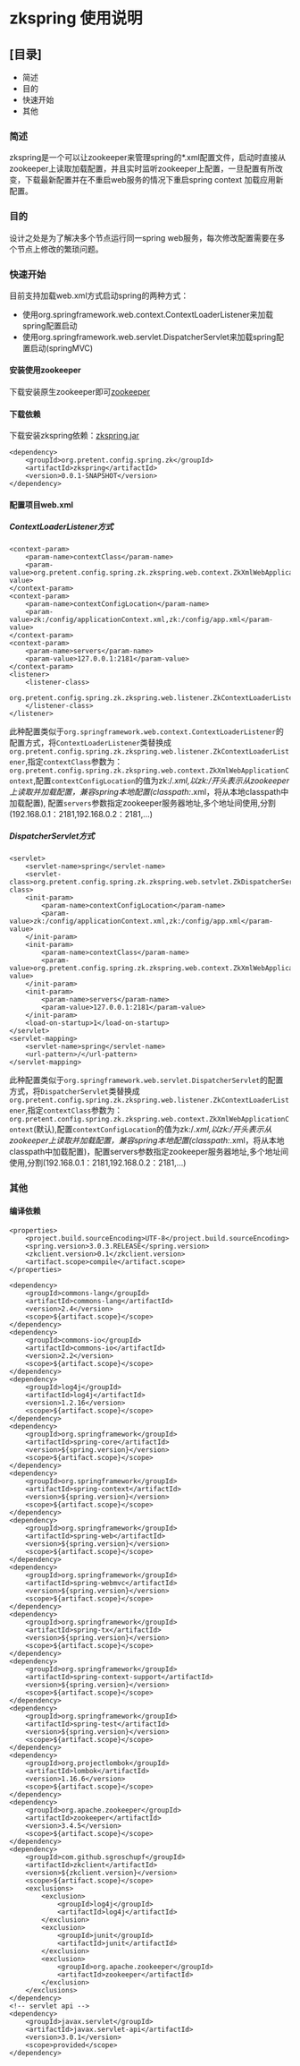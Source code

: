 # zkspring 使用说明

## [目录]

* 简述
* 目的
* 快速开始
* 其他

### 简述
zkspring是一个可以让zookeeper来管理spring的*.xml配置文件，启动时直接从zookeeper上读取加载配置，并且实时监听zookeeper上配置，一旦配置有所改变，下载最新配置并在不重启web服务的情况下重启spring context 加载应用新配置。

### 目的
设计之处是为了解决多个节点运行同一spring web服务，每次修改配置需要在多个节点上修改的繁琐问题。

### 快速开始
目前支持加载web.xml方式启动spring的两种方式：

* 使用org.springframework.web.context.ContextLoaderListener来加载spring配置启动
* 使用org.springframework.web.servlet.DispatcherServlet来加载spring配置启动(springMVC)

#### 安装使用zookeeper

下载安装原生zookeeper即可[zookeeper](http://zookeeper.apache.org)

#### 下载依赖

下载安装zkspring依赖：[zkspring.jar](../bin/zkspring-0.0.1-SNAPSHOT.jar)
```
<dependency>
	<groupId>org.pretent.config.spring.zk</groupId>
	<artifactId>zkspring</artifactId>
	<version>0.0.1-SNAPSHOT</version>
</dependency>
```

#### 配置项目web.xml

##### ContextLoaderListener方式

```
<context-param>
    <param-name>contextClass</param-name>
    <param-value>org.pretent.config.spring.zk.zkspring.web.context.ZkXmlWebApplicationContext</param-value>
</context-param>
<context-param>
    <param-name>contextConfigLocation</param-name>
    <param-value>zk:/config/applicationContext.xml,zk:/config/app.xml</param-value>
</context-param>
<context-param>
    <param-name>servers</param-name>
    <param-value>127.0.0.1:2181</param-value>
</context-param>
<listener>
    <listener-class>
        org.pretent.config.spring.zk.zkspring.web.listener.ZkContextLoaderListener
    </listener-class>
</listener>
```
此种配置类似于`org.springframework.web.context.ContextLoaderListener`的配置方式，将`ContextLoaderListener`类替换成`org.pretent.config.spring.zk.zkspring.web.listener.ZkContextLoaderListener`,指定`contextClass`参数为：`org.pretent.config.spring.zk.zkspring.web.context.ZkXmlWebApplicationContext`,配置`contextConfigLocation`的值为zk:/*.xml,以zk:/开头表示从zookeeper上读取并加载配置，兼容spring本地配置(classpath:*.xml，将从本地classpath中加载配置),
配置`servers`参数指定zookeeper服务器地址,多个地址间使用,分割(192.168.0.1：2181,192.168.0.2：2181,...)

##### DispatcherServlet方式

```
<servlet>
    <servlet-name>spring</servlet-name>
    <servlet-class>org.pretent.config.spring.zk.zkspring.web.setvlet.ZkDispatcherServlet</servlet-class>
    <init-param>
        <param-name>contextConfigLocation</param-name>
        <param-value>zk:/config/applicationContext.xml,zk:/config/app.xml</param-value>
    </init-param>
    <init-param>
        <param-name>contextClass</param-name>
        <param-value>org.pretent.config.spring.zk.zkspring.web.context.ZkXmlWebApplicationContext</param-value>
    </init-param>
	<init-param>
		<param-name>servers</param-name>
		<param-value>127.0.0.1:2181</param-value>
	</init-param>
    <load-on-startup>1</load-on-startup>
</servlet>
<servlet-mapping>
    <servlet-name>spring</servlet-name>
    <url-pattern>/</url-pattern>
</servlet-mapping>
```

此种配置类似于`org.springframework.web.servlet.DispatcherServlet`的配置方式，将`DispatcherServlet`类替换成`org.pretent.config.spring.zk.zkspring.web.listener.ZkContextLoaderListener`,指定`contextClass`参数为：`org.pretent.config.spring.zk.zkspring.web.context.ZkXmlWebApplicationContext`(默认),配置`contextConfigLocation`的值为zk:/*.xml,以zk:/开头表示从zookeeper上读取并加载配置，兼容spring本地配置(classpath:*.xml，将从本地classpath中加载配置)，配置servers参数指定zookeeper服务器地址,多个地址间使用,分割(192.168.0.1：2181,192.168.0.2：2181,...)

### 其他

#### 编译依赖
```
<properties>
	<project.build.sourceEncoding>UTF-8</project.build.sourceEncoding>
	<spring.version>3.0.3.RELEASE</spring.version>
	<zkclient.version>0.1</zkclient.version>
	<artifact.scope>compile</artifact.scope>
</properties>

<dependency>
	<groupId>commons-lang</groupId>
	<artifactId>commons-lang</artifactId>
	<version>2.4</version>
	<scope>${artifact.scope}</scope>
</dependency>
<dependency>
	<groupId>commons-io</groupId>
	<artifactId>commons-io</artifactId>
	<version>2.2</version>
	<scope>${artifact.scope}</scope>
</dependency>
<dependency>
	<groupId>log4j</groupId>
	<artifactId>log4j</artifactId>
	<version>1.2.16</version>
	<scope>${artifact.scope}</scope>
</dependency>
<dependency>
	<groupId>org.springframework</groupId>
	<artifactId>spring-core</artifactId>
	<version>${spring.version}</version>
	<scope>${artifact.scope}</scope>
</dependency>
<dependency>
	<groupId>org.springframework</groupId>
	<artifactId>spring-context</artifactId>
	<version>${spring.version}</version>
	<scope>${artifact.scope}</scope>
</dependency>
<dependency>
	<groupId>org.springframework</groupId>
	<artifactId>spring-web</artifactId>
	<version>${spring.version}</version>
	<scope>${artifact.scope}</scope>
</dependency>
<dependency>
	<groupId>org.springframework</groupId>
	<artifactId>spring-webmvc</artifactId>
	<version>${spring.version}</version>
	<scope>${artifact.scope}</scope>
</dependency>
<dependency>
	<groupId>org.springframework</groupId>
	<artifactId>spring-tx</artifactId>
	<version>${spring.version}</version>
	<scope>${artifact.scope}</scope>
</dependency>
<dependency>
	<groupId>org.springframework</groupId>
	<artifactId>spring-context-support</artifactId>
	<version>${spring.version}</version>
	<scope>${artifact.scope}</scope>
</dependency>
<dependency>
	<groupId>org.springframework</groupId>
	<artifactId>spring-test</artifactId>
	<version>${spring.version}</version>
	<scope>${artifact.scope}</scope>
</dependency>
<dependency>
	<groupId>org.projectlombok</groupId>
	<artifactId>lombok</artifactId>
	<version>1.16.6</version>
	<scope>${artifact.scope}</scope>
</dependency>
<dependency>
	<groupId>org.apache.zookeeper</groupId>
	<artifactId>zookeeper</artifactId>
	<version>3.4.5</version>
	<scope>${artifact.scope}</scope>
</dependency>
<dependency>
	<groupId>com.github.sgroschupf</groupId>
	<artifactId>zkclient</artifactId>
	<version>${zkclient.version}</version>
	<scope>${artifact.scope}</scope>
	<exclusions>
		<exclusion>
			<groupId>log4j</groupId>
			<artifactId>log4j</artifactId>
		</exclusion>
		<exclusion>
			<groupId>junit</groupId>
			<artifactId>junit</artifactId>
		</exclusion>
		<exclusion>
			<groupId>org.apache.zookeeper</groupId>
			<artifactId>zookeeper</artifactId>
		</exclusion>
	</exclusions>
</dependency>
<!-- servlet api -->
<dependency>
	<groupId>javax.servlet</groupId>
	<artifactId>javax.servlet-api</artifactId>
	<version>3.0.1</version>
	<scope>provided</scope>
</dependency>
```




